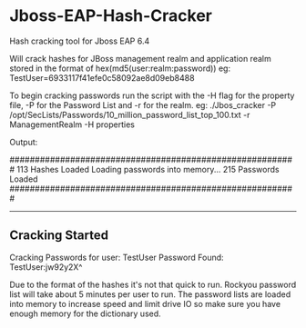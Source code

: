 # Jboss-EAP-Hash-Cracker
Hash cracking tool for Jboss EAP 6.4


Will crack hashes for JBoss management realm and application realm stored in the format of hex(md5(user:realm:password))
eg: TestUser=6933117f41efe0c58092ae8d09eb8488

To begin cracking passwords run the script with the -H flag for the property file, -P for the Password List and -r for the realm.
eg: ./Jbos_cracker -P /opt/SecLists/Passwords/10_million_password_list_top_100.txt -r ManagementRealm -H properties

Output:

#########################################################
113 Hashes Loaded
Loading passwords into memory...
215 Passwords Loaded
#########################################################

-----------------------------------
Cracking Started
-----------------------------------
Cracking Passwords for user: TestUser
Password Found: TestUser:jw92y2X^

Due to the format of the hashes it's not that quick to run. Rockyou password list will take about 5 minutes per user to run. The password lists are loaded into memory to increase speed and limit drive IO so make sure you have enough memory for the dictionary used.

